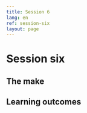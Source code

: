 ```yaml
---
title: Session 6
lang: en
ref: session-six
layout: page
---
```


# Session six


## The make

## Learning outcomes
